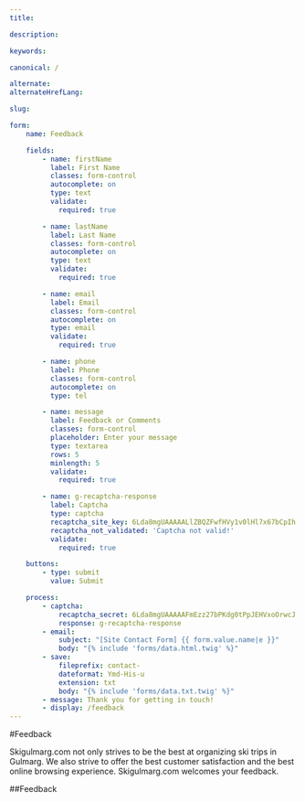 ```yaml
---
title:

description:

keywords:

canonical: /

alternate:
alternateHrefLang:

slug:

form:
    name: Feedback

    fields:
        - name: firstName
          label: First Name
          classes: form-control
          autocomplete: on
          type: text
          validate:
            required: true

        - name: lastName
          label: Last Name
          classes: form-control
          autocomplete: on
          type: text
          validate:
            required: true

        - name: email
          label: Email
          classes: form-control
          autocomplete: on
          type: email
          validate:
            required: true

        - name: phone
          label: Phone
          classes: form-control
          autocomplete: on
          type: tel

        - name: message
          label: Feedback or Comments
          classes: form-control
          placeholder: Enter your message
          type: textarea
          rows: 5
          minlength: 5
          validate:
            required: true

        - name: g-recaptcha-response
          label: Captcha
          type: captcha
          recaptcha_site_key: 6Lda8mgUAAAAALlZBQZFwfHVy1v0lHl7x67bCpIh
          recaptcha_not_validated: 'Captcha not valid!'
          validate:
            required: true

    buttons:
        - type: submit
          value: Submit

    process:
        - captcha:
            recaptcha_secret: 6Lda8mgUAAAAAFmEzz27bPKdg0tPpJEHVxoOrwcJ
            response: g-recaptcha-response
        - email:
            subject: "[Site Contact Form] {{ form.value.name|e }}"
            body: "{% include 'forms/data.html.twig' %}"
        - save:
            fileprefix: contact-
            dateformat: Ymd-His-u
            extension: txt
            body: "{% include 'forms/data.txt.twig' %}"
        - message: Thank you for getting in touch!
        - display: /feedback
---
```


#Feedback

Skigulmarg.com not only strives to be the best at organizing ski trips in Gulmarg. We also strive to offer the best customer satisfaction and the best online browsing experience. Skigulmarg.com welcomes your feedback.

##Feedback
